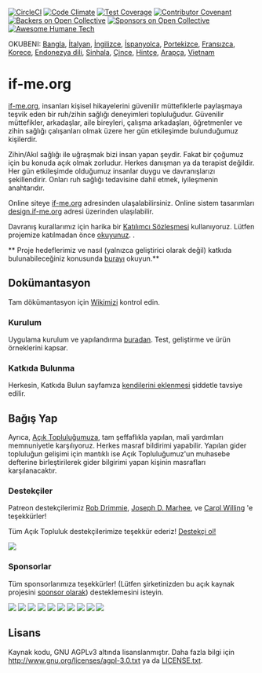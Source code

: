 [![CircleCI](https://circleci.com/gh/ifmeorg/ifme/tree/main.svg?style=svg)](https://circleci.com/gh/ifmeorg/ifme/tree/main)
[![Code Climate](https://codeclimate.com/github/ifmeorg/ifme/badges/gpa.svg)](https://codeclimate.com/github/ifmeorg/ifme)
[![Test Coverage](https://api.codeclimate.com/v1/badges/f9444a4d4116720518fe/test_coverage)](https://codeclimate.com/github/ifmeorg/ifme/test_coverage)
[![Contributor Covenant](https://img.shields.io/badge/Contributor%20Covenant-v2.1%20adopted-ff69b4.svg)](code_of_conduct.md)
[![Backers on Open Collective](https://opencollective.com/ifme/backers/badge.svg)](#backers)
[![Sponsors on Open Collective](https://opencollective.com/ifme/sponsors/badge.svg)](#sponsors)
[![Awesome Humane Tech](https://raw.githubusercontent.com/humanetech-community/awesome-humane-tech/main/humane-tech-badge.svg?sanitize=true)](https://github.com/humanetech-community/awesome-humane-tech)

OKUBENI: [Bangla](https://github.com/ifmeorg/ifme/blob/main/README-BN.md), [İtalyan](https://github.com/ifmeorg/ifme/blob/main/README-IT.md), [İngilizce](https://github.com/ifmeorg/ifme/blob/main/README.md), [İspanyolca](https://github.com/ifmeorg/ifme/blob/main/README-ES.md), [Portekizce](https://github.com/ifmeorg/ifme/blob/main/README-PT.md), [Fransızca](https://github.com/ifmeorg/ifme/blob/main/README-FR.md), [Korece](https://github.com/ifmeorg/ifme/blob/main/README-KO.md), [Endonezya dili](https://github.com/ifmeorg/ifme/blob/main/README-ID.md), [Sinhala](https://github.com/ifmeorg/ifme/blob/main/README-LK.md), [Çince](https://github.com/ifmeorg/ifme/blob/main/README-CN.md),
[Hintçe](https://github.com/ifmeorg/ifme/blob/main/README-HI.md), [Arapça](https://github.com/ifmeorg/ifme/blob/main/README-AR.md), [Vietnam](https://github.com/ifmeorg/ifme/blob/main/README-VI.md)

# if-me.org

[if-me.org](https://www.if-me.org/), insanları kişisel hikayelerini güvenilir müttefiklerle paylaşmaya teşvik eden bir ruh/zihin sağlığı deneyimleri topluluğudur. Güvenilir müttefikler, arkadaşlar, aile bireyleri, çalışma arkadaşları, öğretmenler ve zihin sağlığı çalışanları olmak üzere her gün etkileşimde bulunduğumuz kişilerdir.

Zihin/Akıl sağlığı ile uğraşmak bizi insan yapan şeydir. Fakat bir çoğumuz için bu konuda açık olmak zorludur. Herkes danışman ya da terapist değildir. Her gün etkileşimde olduğumuz insanlar duygu ve davranışlarızı şekillendirir. Onları ruh sağlığı tedavisine dahil etmek, iyileşmenin anahtarıdır.

Online siteye [if-me.org](https://www.if-me.org/) adresinden ulaşalabilirsiniz. Online sistem tasarımları [design.if-me.org](http://design.if-me.org/) adresi üzerinden ulaşılabilir.

Davranış kurallarımız için harika bir [Katılımcı Sözleşmesi](http://contributor-covenant.org) kullanıyoruz. Lütfen projemize katılmadan önce
[okuyunuz](https://github.com/ifmeorg/ifme/blob/main/code_of_conduct.md).
.

** Proje hedeflerimiz ve nasıl (yalnızca geliştirici olarak değil) katkıda bulunabileceğiniz konusunda [burayı](https://github.com/ifmeorg/ifme/blob/main/CONTRIBUTING.md) okuyun.**

## Dokümantasyon

Tam dökümantasyon için [Wikimizi](https://github.com/ifmeorg/ifme/wiki) kontrol edin.

### Kurulum

Uygulama kurulum ve yapılandırma [buradan](https://github.com/ifmeorg/ifme/wiki/Installation). Test, geliştirme ve ürün örneklerini kapsar.

### Katkıda Bulunma

Herkesin, Katkıda Bulun sayfamıza [kendilerini eklenmesi](https://github.com/ifmeorg/ifme/wiki/Contributor-Blurb) şiddetle tavsiye edilir.

## Bağış Yap

Ayrıca, [Açık Topluluğumuza](https://opencollective.com/ifme), tam şeffaflıkla yapılan, mali yardımları memnuniyetle karşılıyoruz. Herkes masraf bildirimi yapabilir. Yapılan gider topluluğun gelişimi için mantıklı ise Açık Topluluğumuz'un muhasebe defterine birleştirilerek gider bilgirimi yapan kişinin masrafları karşılanacaktır.

### Destekçiler

Patreon destekçilerimiz [Rob Drimmie](https://www.patreon.com/user?u=3251857),
[Joseph D. Marhee](https://www.patreon.com/user?u=2899171), ve
[Carol Willing](https://www.patreon.com/user?u=202458) 'e teşekkürler!

Tüm Açık Topluluk destekçilerimize teşekkür ederiz!
[Destekçi ol!](https://opencollective.com/ifme#backer)

<a href="https://opencollective.com/ifme#backers" target="_blank"><img src="https://opencollective.com/ifme/backers.svg?width=890"></a>

### Sponsorlar

Tüm sponsorlarımıza teşekkürler! (Lütfen şirketinizden bu açık kaynak projesini [sponsor olarak](https://opencollective.com/ifme#sponsor)) desteklemesini isteyin.

<section role="presentation">
  <a href="https://opencollective.com/ifme/sponsor/0/website" target="_blank"><img src="https://opencollective.com/ifme/sponsor/0/avatar.svg"></a>
  <a href="https://opencollective.com/ifme/sponsor/1/website" target="_blank"><img src="https://opencollective.com/ifme/sponsor/1/avatar.svg"></a>
  <a href="https://opencollective.com/ifme/sponsor/2/website" target="_blank"><img src="https://opencollective.com/ifme/sponsor/2/avatar.svg"></a>
  <a href="https://opencollective.com/ifme/sponsor/3/website" target="_blank"><img src="https://opencollective.com/ifme/sponsor/3/avatar.svg"></a>
  <a href="https://opencollective.com/ifme/sponsor/4/website" target="_blank"><img src="https://opencollective.com/ifme/sponsor/4/avatar.svg"></a>
  <a href="https://opencollective.com/ifme/sponsor/5/website" target="_blank"><img src="https://opencollective.com/ifme/sponsor/5/avatar.svg"></a>
  <a href="https://opencollective.com/ifme/sponsor/6/website" target="_blank"><img src="https://opencollective.com/ifme/sponsor/6/avatar.svg"></a>
  <a href="https://opencollective.com/ifme/sponsor/7/website" target="_blank"><img src="https://opencollective.com/ifme/sponsor/7/avatar.svg"></a>
  <a href="https://opencollective.com/ifme/sponsor/8/website" target="_blank"><img src="https://opencollective.com/ifme/sponsor/8/avatar.svg"></a>
  <a href="https://opencollective.com/ifme/sponsor/9/website" target="_blank"><img src="https://opencollective.com/ifme/sponsor/9/avatar.svg"></a>
</section>

## Lisans

Kaynak kodu, GNU AGPLv3 altında lisanslanmıştır. Daha fazla bilgi için
http://www.gnu.org/licenses/agpl-3.0.txt ya da
[LICENSE.txt](https://github.com/ifmeorg/ifme/blob/main/LICENSE.txt).
